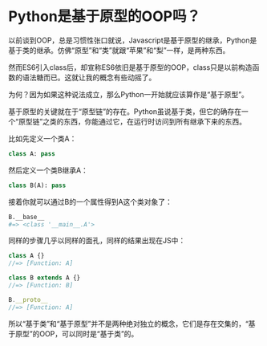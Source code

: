 # Python是基于原型的OOP吗？



以前谈到OOP，总是习惯性张口就说，Javascript是基于原型的继承，Python是基于类的继承。仿佛“原型”和“类”就跟“苹果”和“梨”一样，是两种东西。

然而ES6引入class后，却宣称ES6依旧是基于原型的OOP，class只是以前构造函数的语法糖而已。这就让我的概念有些动摇了。

为何？因为如果这种说法成立，那么Python一开始就应该算作是“基于原型”。

基于原型的关键就在于“原型链”的存在。Python虽说基于类，但它的确存在一个“原型链”之类的东西，你能通过它，在运行时访问到所有继承下来的东西。

比如先定义一个类A：

```python
class A: pass
```

然后定义一个类B继承A：

```python
class B(A): pass
```

接着你就可以通过B的一个属性得到A这个类对象了：

```python
B.__base__
#=> <class '__main__.A'>
```

同样的步骤几乎以同样的面孔，同样的结果出现在JS中：

```js
class A {}
//=> [Function: A]
```

```js
class B extends A {}
//=> [Function: B]
```

```js
B.__proto__
//=> [Function: A]
```

所以“基于类”和“基于原型”并不是两种绝对独立的概念，它们是存在交集的，“基于原型”的OOP，可以同时是“基于类”的。

